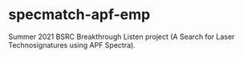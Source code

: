 # specmatch-apf-emp
Summer 2021 BSRC Breakthrough Listen project (A Search for Laser Technosignatures using APF Spectra).
